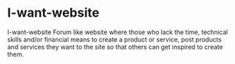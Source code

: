 # I-want-website
I-want-website Forum like website where those who lack the time, technical skills and/or financial means to create a product or service, post products and services they want to the site so that others can get inspired to create them.
